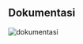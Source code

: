 ## Dokumentasi
![dokumentasi ](https://github.com/syelazeruya/soal2/assets/151950309/da40a214-8100-4b05-986f-a2683752bc05)
